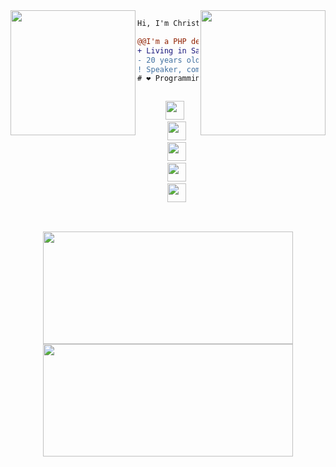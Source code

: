 <!-- Console gif -->
<img align="right" height="200" src="https://media.giphy.com/media/ciqpFeTIjGqBhl6rn9/giphy.gif"/>

<!-- Gnu & Linux gif -->
<img align="left" height="200" src="https://media.giphy.com/media/SsCYf6DRFJrOpP0IoM/giphy.gif"/>


<!-- Short message -->
```diff
Hi, I'm Christian 👨‍💻.

@@I'm a PHP developer at IXCSoft@@
+ Living in Santa Catarina, Brazil 🇧🇷.
- 20 years old
! Speaker, community manager and shitposter
# ❤ Programming, Linux, open source, free software
```


<!-- Social networks -->
<div align="center">
  <code>
    <a href="https://www.instagram.com/semkechris/" target="_blank"><img height="30" src="https://www.instagram.com/static/images/ico/favicon-192.png/68d99ba29cc8.png"></a> 
    <a href="https://twitter.com/Chrisemke1" target="_blank"><img height="30" src="https://abs.twimg.com/favicons/twitter.ico"></a>
    <a href="https://www.linkedin.com/in/christian-semke/" target="_blank"><img height="30" src="https://static-exp1.licdn.com/sc/h/al2o9zrvru7aqj8e1x2rzsrca"></a>
    <a href="https://telegram.me/Krisque" target="_blank"><img height="30" src="https://telegram.org/favicon.ico?4"></a>
    <a href="https://gitlab.com/Krisque" target="_blank"><img height="30" src="https://about.gitlab.com/ico/favicon.ico"></a>
  </code>
</div>

##


<!-- Github statistics -->
<div align="center">
  <a href="https://github.com/chrisemke">
  <img height="180em"width="400em" src="https://github-readme-stats.vercel.app/api?username=chrisemke&show_icons=true&theme=dracula&include_all_commits=true&count_private=true"/>
  <img height="180em" width="400em" src="https://github-readme-stats.vercel.app/api/top-langs/?username=chrisemke&layout=compact&langs_count=7&theme=dracula"/>
</div>

  
